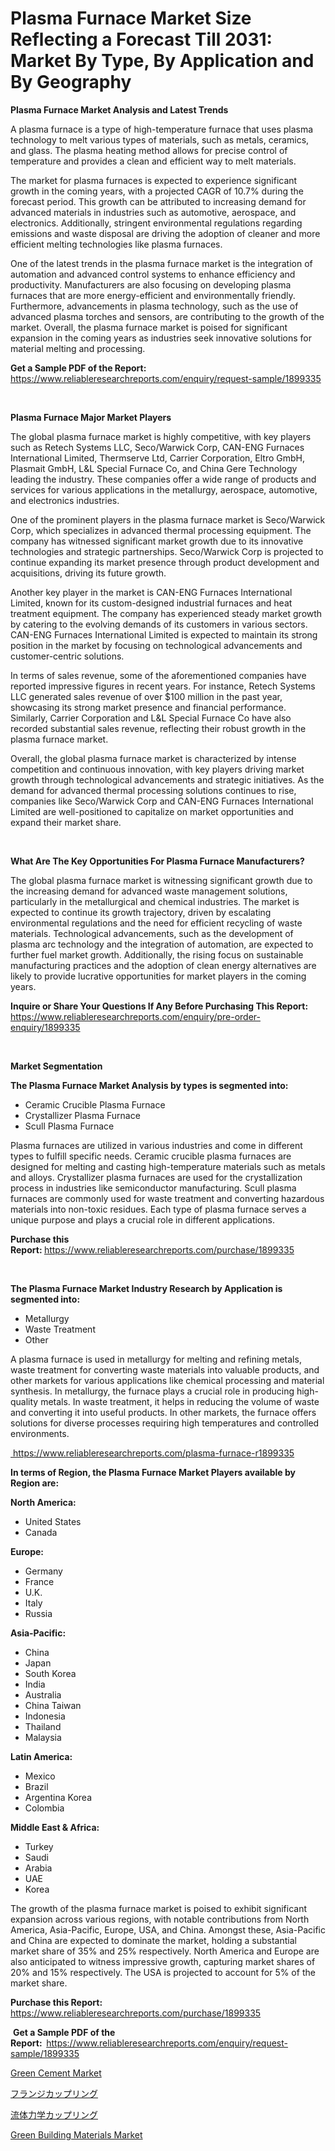 <p><h1>Plasma Furnace Market Size Reflecting a Forecast Till 2031: Market By Type, By Application and By Geography</h1></p><p><strong>Plasma Furnace Market Analysis and Latest Trends</strong></p>
<p><p>A plasma furnace is a type of high-temperature furnace that uses plasma technology to melt various types of materials, such as metals, ceramics, and glass. The plasma heating method allows for precise control of temperature and provides a clean and efficient way to melt materials.</p><p>The market for plasma furnaces is expected to experience significant growth in the coming years, with a projected CAGR of 10.7% during the forecast period. This growth can be attributed to increasing demand for advanced materials in industries such as automotive, aerospace, and electronics. Additionally, stringent environmental regulations regarding emissions and waste disposal are driving the adoption of cleaner and more efficient melting technologies like plasma furnaces.</p><p>One of the latest trends in the plasma furnace market is the integration of automation and advanced control systems to enhance efficiency and productivity. Manufacturers are also focusing on developing plasma furnaces that are more energy-efficient and environmentally friendly. Furthermore, advancements in plasma technology, such as the use of advanced plasma torches and sensors, are contributing to the growth of the market. Overall, the plasma furnace market is poised for significant expansion in the coming years as industries seek innovative solutions for material melting and processing.</p></p>
<p><strong>Get a Sample PDF of the Report:&nbsp;</strong> <a href="https://www.reliableresearchreports.com/enquiry/request-sample/1899335">https://www.reliableresearchreports.com/enquiry/request-sample/1899335</a></p>
<p>&nbsp;</p>
<p><strong>Plasma Furnace Major Market Players</strong></p>
<p><p>The global plasma furnace market is highly competitive, with key players such as Retech Systems LLC, Seco/Warwick Corp, CAN-ENG Furnaces International Limited, Thermserve Ltd, Carrier Corporation, Eltro GmbH, Plasmait GmbH, L&L Special Furnace Co, and China Gere Technology leading the industry. These companies offer a wide range of products and services for various applications in the metallurgy, aerospace, automotive, and electronics industries.</p><p>One of the prominent players in the plasma furnace market is Seco/Warwick Corp, which specializes in advanced thermal processing equipment. The company has witnessed significant market growth due to its innovative technologies and strategic partnerships. Seco/Warwick Corp is projected to continue expanding its market presence through product development and acquisitions, driving its future growth.</p><p>Another key player in the market is CAN-ENG Furnaces International Limited, known for its custom-designed industrial furnaces and heat treatment equipment. The company has experienced steady market growth by catering to the evolving demands of its customers in various sectors. CAN-ENG Furnaces International Limited is expected to maintain its strong position in the market by focusing on technological advancements and customer-centric solutions.</p><p>In terms of sales revenue, some of the aforementioned companies have reported impressive figures in recent years. For instance, Retech Systems LLC generated sales revenue of over $100 million in the past year, showcasing its strong market presence and financial performance. Similarly, Carrier Corporation and L&L Special Furnace Co have also recorded substantial sales revenue, reflecting their robust growth in the plasma furnace market.</p><p>Overall, the global plasma furnace market is characterized by intense competition and continuous innovation, with key players driving market growth through technological advancements and strategic initiatives. As the demand for advanced thermal processing solutions continues to rise, companies like Seco/Warwick Corp and CAN-ENG Furnaces International Limited are well-positioned to capitalize on market opportunities and expand their market share.</p></p>
<p>&nbsp;</p>
<p><strong>What Are The Key Opportunities For Plasma Furnace Manufacturers?</strong></p>
<p><p>The global plasma furnace market is witnessing significant growth due to the increasing demand for advanced waste management solutions, particularly in the metallurgical and chemical industries. The market is expected to continue its growth trajectory, driven by escalating environmental regulations and the need for efficient recycling of waste materials. Technological advancements, such as the development of plasma arc technology and the integration of automation, are expected to further fuel market growth. Additionally, the rising focus on sustainable manufacturing practices and the adoption of clean energy alternatives are likely to provide lucrative opportunities for market players in the coming years.</p></p>
<p><strong>Inquire or Share Your Questions If Any Before Purchasing This Report:</strong> <a href="https://www.reliableresearchreports.com/enquiry/pre-order-enquiry/1899335">https://www.reliableresearchreports.com/enquiry/pre-order-enquiry/1899335</a></p>
<p>&nbsp;</p>
<p><strong>Market Segmentation</strong></p>
<p><strong>The Plasma Furnace Market Analysis by types is segmented into:</strong></p>
<p><ul><li>Ceramic Crucible Plasma Furnace</li><li>Crystallizer Plasma Furnace</li><li>Scull Plasma Furnace</li></ul></p>
<p><p>Plasma furnaces are utilized in various industries and come in different types to fulfill specific needs. Ceramic crucible plasma furnaces are designed for melting and casting high-temperature materials such as metals and alloys. Crystallizer plasma furnaces are used for the crystallization process in industries like semiconductor manufacturing. Scull plasma furnaces are commonly used for waste treatment and converting hazardous materials into non-toxic residues. Each type of plasma furnace serves a unique purpose and plays a crucial role in different applications.</p></p>
<p><strong>Purchase this Report:&nbsp;</strong><a href="https://www.reliableresearchreports.com/purchase/1899335">https://www.reliableresearchreports.com/purchase/1899335</a></p>
<p>&nbsp;</p>
<p><strong>The Plasma Furnace Market Industry Research by Application is segmented into:</strong></p>
<p><ul><li>Metallurgy</li><li>Waste Treatment</li><li>Other</li></ul></p>
<p><p>A plasma furnace is used in metallurgy for melting and refining metals, waste treatment for converting waste materials into valuable products, and other markets for various applications like chemical processing and material synthesis. In metallurgy, the furnace plays a crucial role in producing high-quality metals. In waste treatment, it helps in reducing the volume of waste and converting it into useful products. In other markets, the furnace offers solutions for diverse processes requiring high temperatures and controlled environments.</p></p>
<p><a href="https://www.reliableresearchreports.com/plasma-furnace-r1899335">&nbsp;https://www.reliableresearchreports.com/plasma-furnace-r1899335</a></p>
<p><strong>In terms of Region, the Plasma Furnace Market Players available by Region are:</strong></p>
<p>
    <p> <strong> North America: </strong>
        <ul>
            <li>United States</li>
            <li>Canada</li>
        </ul>
        </p> 
    <p> <strong> Europe: </strong>
        <ul>
            <li>Germany</li>
            <li>France</li>
            <li>U.K.</li>
            <li>Italy</li>
            <li>Russia</li>
        </ul>
        </p> 
    <p> <strong> Asia-Pacific: </strong>
        <ul>
            <li>China</li>
            <li>Japan</li>
            <li>South Korea</li>
            <li>India</li>
            <li>Australia</li>
            <li>China Taiwan</li>
            <li>Indonesia</li>
            <li>Thailand</li>
            <li>Malaysia</li>
        </ul>
        </p> 
    <p> <strong> Latin America: </strong>
        <ul>
            <li>Mexico</li>
            <li>Brazil</li>
            <li>Argentina Korea</li>
            <li>Colombia</li>
        </ul>
        </p> 
    <p> <strong> Middle East & Africa: </strong>
        <ul>
            <li>Turkey</li>
            <li>Saudi</li>
            <li>Arabia</li>
            <li>UAE</li>
            <li>Korea</li>
        </ul>
    </p>
    </p>
<p><p>The growth of the plasma furnace market is poised to exhibit significant expansion across various regions, with notable contributions from North America, Asia-Pacific, Europe, USA, and China. Amongst these, Asia-Pacific and China are expected to dominate the market, holding a substantial market share of 35% and 25% respectively. North America and Europe are also anticipated to witness impressive growth, capturing market shares of 20% and 15% respectively. The USA is projected to account for 5% of the market share.</p></p>
<p><strong>Purchase this Report: </strong><a href="https://www.reliableresearchreports.com/purchase/1899335">https://www.reliableresearchreports.com/purchase/1899335</a></p>
<p>&nbsp;<strong>Get a Sample PDF of the Report:&nbsp;&nbsp;</strong><a href="https://www.reliableresearchreports.com/enquiry/request-sample/1899335">https://www.reliableresearchreports.com/enquiry/request-sample/1899335</a></p>
<p><strong></strong></p>
<p><p><a href="https://issuu.com/reportprime-2/docs/green-cement-market-size-2030.pptx">Green Cement Market</a></p><p><a href="https://github.com/jkjreqjscoxx7/Market-Research-Report-List-1/blob/main/963019636912.md">フランジカップリング</a></p><p><a href="https://github.com/hilmi-2a/Market-Research-Report-List-1/blob/main/369972836913.md">流体力学カップリング</a></p><p><a href="https://issuu.com/reportprime-2/docs/green-building-materials-market-size-2030.pptx">Green Building Materials Market</a></p></p>